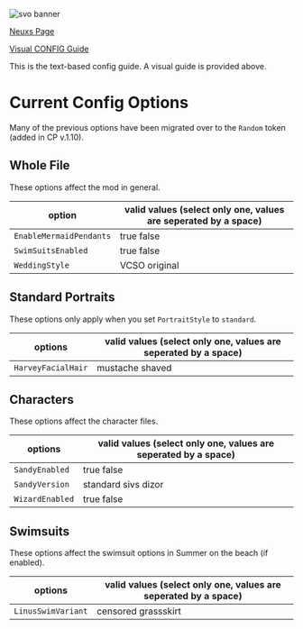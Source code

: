 ![svo banner](https://i.imgur.com/SrwU0rw.png)

[Neuxs Page](https://www.nexusmods.com/stardewvalley/mods/2449/)

[Visual CONFIG Guide](https://github.com/paradigmnomad/SVO/wiki)

This is the text-based config guide. A visual guide is provided above.

# Current Config Options

Many of the previous options have been migrated over to the `Random` token (added in CP v.1.10).

## Whole File
These options affect the mod in general.

option                         | valid values (select only one, values are seperated by a space)
----------------------------   | ------- 
`EnableMermaidPendants`        | true false
`SwimSuitsEnabled`             | true false
`WeddingStyle`                 | VCSO original

## Standard Portraits
These options only apply when you set `PortraitStyle` to `standard`.

options                        | valid values (select only one, values are seperated by a space)
----------------------------   | ------- 
`HarveyFacialHair`             | mustache shaved

## Characters
These options affect the character files.

options                        | valid values (select only one, values are seperated by a space)
----------------------------   | ------- 
`SandyEnabled`                 | true false
`SandyVersion`                 | standard sivs dizor
`WizardEnabled`                | true false


## Swimsuits
These options affect the swimsuit options in Summer on the beach (if enabled).

options                        | valid values (select only one, values are seperated by a space)
----------------------------   | ------- 
`LinusSwimVariant`             | censored grassskirt


